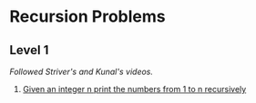 # Recursion Problems

## Level 1

_Followed Striver's and Kunal's videos._

1. [Given an integer n print the numbers from 1 to n recursively](./Level1/l1-recursive1ton.ts)
